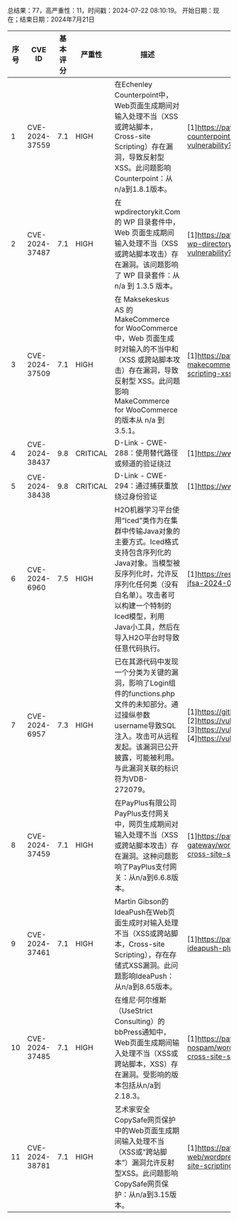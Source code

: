 总结果：77，高严重性：11，时间戳：2024-07-22 08:10:19。
开始日期：现在；结束日期：2024年7月21日

| 序号 | CVE ID | 基本评分 | 严重性 | 描述 | 参考文献 |
|-----|--------|------------|----------|-------------|------------|
| 1 | CVE-2024-37559 | 7.1  | HIGH | 在Echenley Counterpoint中，Web页面生成期间对输入处理不当（XSS或跨站脚本，Cross-site Scripting）存在漏洞，导致反射型XSS。此问题影响Counterpoint：从n/a到1.8.1版本。 | [1]https://patchstack.com/database/vulnerability/counterpoint/wordpress-counterpoint-theme-1-8-1-reflected-cross-site-scripting-xss-vulnerability?_s_id=cve |
| 2 | CVE-2024-37487 | 7.1  | HIGH | 在 wpdirectorykit.Com 的 WP 目录套件中，Web 页面生成期间输入处理不当（XSS 或跨站脚本攻击）存在漏洞。该问题影响了 WP 目录套件：从 n/a 到 1.3.5 版本。 | [1]https://patchstack.com/database/vulnerability/wpdirectorykit/wordpress-wp-directory-kit-plugin-1-3-5-reflected-cross-site-scripting-xss-vulnerability?_s_id=cve |
| 3 | CVE-2024-37509 | 7.1  | HIGH | 在 Maksekeskus AS 的 MakeCommerce for WooCommerce 中，Web 页面生成时对输入的不当中和（XSS 或跨站脚本攻击）存在漏洞，导致反射型 XSS。此问题影响 MakeCommerce for WooCommerce 的版本从 n/a 到 3.5.1。 | [1]https://patchstack.com/database/vulnerability/makecommerce/wordpress-makecommerce-for-woocommerce-plugin-3-5-1-reflected-cross-site-scripting-xss-vulnerability?_s_id=cve |
| 4 | CVE-2024-38437 | 9.8  | CRITICAL | D-Link - CWE-288：使用替代路径或频道的验证绕过 | [1]https://www.gov.il/en/Departments/faq/cve_advisories |
| 5 | CVE-2024-38438 | 9.8  | CRITICAL | D-Link - CWE-294：通过捕获重放绕过身份验证 | [1]https://www.gov.il/en/Departments/faq/cve_advisories |
| 6 | CVE-2024-6960 | 7.5  | HIGH | H2O机器学习平台使用“Iced”类作为在集群中传输Java对象的主要方式。Iced格式支持包含序列化的Java对象。当模型被反序列化时，允许反序列化任何类（没有白名单）。攻击者可以构建一个特制的Iced模型，利用Java小工具，然后在导入H2O平台时导致任意代码执行。 | [1]https://research.jfrog.com/vulnerabilities/h2o-model-deserialization-rce-jfsa-2024-001035518/ |
| 7 | CVE-2024-6957 | 7.3  | HIGH | 已在其源代码中发现一个分类为关键的漏洞，影响了Login组件的functions.php文件的未知部分。通过操纵参数username导致SQL注入。攻击可从远程发起。该漏洞已公开披露，可能被利用。与此漏洞关联的标识符为VDB-272079。 | [1]https://github.com/DeepMountains/Mirage/blob/main/CVE6-3.md<br>[2]https://vuldb.com/?ctiid.272079<br>[3]https://vuldb.com/?id.272079<br>[4]https://vuldb.com/?submit.377755 |
| 8 | CVE-2024-37459 | 7.1  | HIGH | 在PayPlus有限公司PayPlus支付网关中，网页生成期间对输入处理不当（XSS或跨站脚本攻击）存在漏洞。这种问题影响了PayPlus支付网关：从n/a到6.6.8版本。 | [1]https://patchstack.com/database/vulnerability/payplus-payment-gateway/wordpress-payplus-payment-gateway-plugin-6-6-8-reflected-cross-site-scripting-xss-vulnerability?_s_id=cve |
| 9 | CVE-2024-37461 | 7.1  | HIGH | Martin Gibson的IdeaPush在Web页面生成时对输入处理不当（XSS或跨站脚本，Cross-site Scripting），存在存储式XSS漏洞。此问题影响IdeaPush：从n/a到8.65版本。 | [1]https://patchstack.com/database/vulnerability/ideapush/wordpress-ideapush-plugin-8-65-cross-site-scripting-xss-vulnerability?_s_id=cve |
| 10 | CVE-2024-37485 | 7.1  | HIGH | 在维尼·阿尔维斯（UseStrict Consulting）的bbPress通知中，Web页面生成期间输入处理不当（XSS或跨站脚本，XSS）存在漏洞。受影响的版本包括从n/a到2.18.3。 | [1]https://patchstack.com/database/vulnerability/bbpress-notify-nospam/wordpress-bbpress-notify-no-spam-plugin-2-18-3-reflected-cross-site-scripting-xss-vulnerability?_s_id=cve |
| 11 | CVE-2024-38781 | 7.1  | HIGH | 艺术家安全CopySafe网页保护中的Web页面生成期间输入处理不当（XSS或“跨站脚本”）漏洞允许反射型XSS。此问题影响CopySafe网页保护：从n/a到3.15版本。 | [1]https://patchstack.com/database/vulnerability/wp-copysafe-web/wordpress-copysafe-web-protection-plugin-3-15-reflected-cross-site-scripting-xss-vulnerability?_s_id=cve |